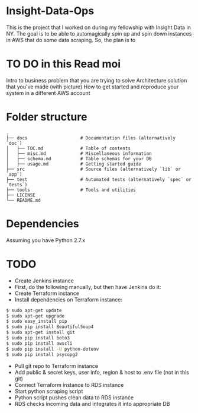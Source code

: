 # Insight-Data-Ops
This is the project that I worked on during my fellowship with Insight Data in NY. The goal is to be able to automagically spin up and spin down instances in AWS that do some data scraping. So, the plan is to 

# TO DO in this Read moi
Intro to business problem that you are trying to solve
Architecture solution that you've made (with picture)
How to get started and reproduce your system in a different AWS account 

# Folder structure
```
.
├── docs                    # Documentation files (alternatively `doc`)
│   ├── TOC.md              # Table of contents
│   ├── misc.md             # Miscellaneous information
│   ├── schema.md           # Table schemas for your DB
│   ├── usage.md            # Getting started guide
├── src                     # Source files (alternatively `lib` or `app`)
├── test                    # Automated tests (alternatively `spec` or `tests`)
├── tools                   # Tools and utilities
├── LICENSE
└── README.md
```

# Dependencies
Assuming you have Python 2.7.x

# TODO
* Create Jenkins instance
* First, do the following manually, but then have Jenkins do it:
* Create Terraform instance
* Install dependencies on Terraform instance:
```bash
$ sudo apt-get update
$ sudo apt-get upgrade
$ sudo easy_install pip
$ sudo pip install BeautifulSoup4
$ sudo apt-get install git
$ sudo pip install boto3 
$ sudo pip install awscli
$ sudo pip install -U python-dotenv
$ sudo pip install psycopg2

```
* Pull git repo to Terraform instance
* Add public & secret keys, user info, region & host to .env file (not in this git)
* Connect Terraform instance to RDS instance
* Start python scraping script
* Python script pushes clean data to RDS instance
* RDS checks incoming data and integrates it into appropriate DB
